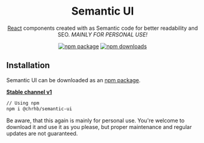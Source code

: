 <h1 align="center">Semantic UI</h1>

<div align="center">

[React](https://facebook.github.io/react/) components created with as Semantic code for better readability and SEO. *MAINLY FOR PERSONAL USE!*

[![npm package](https://img.shields.io/npm/v/@chrhb/semantic-ui/latest.svg)](https://www.npmjs.com/package/@chrhb/semantic-ui)
[![npm downloads](https://img.shields.io/npm/dm/@chrhb/semantic-ui.svg)](https://www.npmjs.com/package/@chrhb/semantic-ui)

</div>

## Installation

Semantic UI can be downloaded as an [npm package](https://www.npmjs.com/package/@chrhb/semantic-ui).

**[Stable channel v1](https://bohlbro.dk/semantic-ui)**

```sh
// Using npm
npm i @chrhb/semantic-ui
```

Be aware, that this again is mainly for personal use. You're welcome to download it and use it as you please, but proper maintenance and regular updates are not guaranteed.
